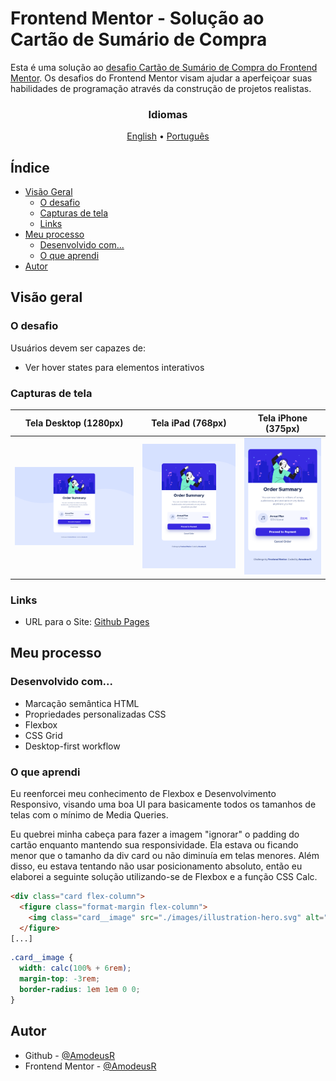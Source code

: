 # Frontend Mentor - Solução ao Cartão de Sumário de Compra

Esta é uma solução ao [desafio Cartão de Sumário de Compra do Frontend Mentor](https://www.frontendmentor.io/challenges/order-summary-component-QlPmajDUj). Os desafios do Frontend Mentor visam ajudar a aperfeiçoar suas habilidades de programação através da construção de projetos realistas.

<h3 align="center">Idiomas</h3>
<p align="center">
<a href="../README.md">English</a> • <a href="#">Português</a>
</p>



## Índice

- [Visão Geral](#visão-geral)
  - [O desafio](#o-desafio)
  - [Capturas de tela](#capturas-de-tela)
  - [Links](#links)
- [Meu processo](#meu-processo)
  - [Desenvolvido com...](#desenvolvido-com)
  - [O que aprendi](#o-que-aprendi)
- [Autor](#autor)

## Visão geral

### O desafio

Usuários devem ser capazes de:

- Ver hover states para elementos interativos

### Capturas de tela

| Tela Desktop (1280px) | Tela iPad (768px) | Tela iPhone (375px) |
|---------|-------|------|
|![Desktop View (1280px)](../screenshots/desktop-1280px-screen.png)|![iPad View (768px)](../screenshots/ipad-768px-screen.png)|![iPhone View (375px)](../screenshots/iphone-375px-screen.png)|




### Links

- URL para o Site: [Github Pages](https://amodeusr.github.io/EP04-FrontendMentor/)

## Meu processo

### Desenvolvido com...

- Marcação semântica HTML
- Propriedades personalizadas CSS
- Flexbox
- CSS Grid
- Desktop-first workflow

### O que aprendi

Eu reenforcei meu conhecimento de Flexbox e Desenvolvimento Responsivo, visando uma boa UI para basicamente todos os tamanhos de telas com o mínimo de Media Queries.

Eu quebrei minha cabeça para fazer a imagem "ignorar" o padding do cartão enquanto mantendo sua responsividade. Ela estava ou ficando menor que o tamanho da div card ou não diminuía em telas menores. Além disso, eu estava tentando não usar posicionamento absoluto, então eu elaborei a seguinte solução utilizando-se de Flexbox e a função CSS Calc.

```html
<div class="card flex-column">
  <figure class="format-margin flex-column">
    <img class="card__image" src="./images/illustration-hero.svg" alt="illustration of a girl listening to a song and dancing">
  </figure>
[...]
```
```css
.card__image {
  width: calc(100% + 6rem);
  margin-top: -3rem;
  border-radius: 1em 1em 0 0;  
}
```

## Autor

- Github - [@AmodeusR](https://www.your-site.com)
- Frontend Mentor - [@AmodeusR](https://www.frontendmentor.io/profile/AmodeusR)


